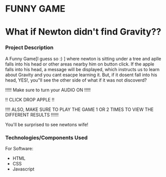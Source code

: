 # FUNNY GAME

# What if Newton didn't find Gravity??

### Project Description

A Funny Game[I guess so :) ] where newton is sitting under a tree and aplle falls into his head or other areas nearby him on button click. If the apple falls into his head, a message will be displayed, which instructs us to learn about Gravity and you cant esacpe learning it.
But, if it dosent fall into his head, YES!,  you"ll see the other side of what if it was not discoverd?

!!!!! Make sure to turn your AUDIO ON !!!!!

!! CLICK DROP APPLE !!

!!!! ALSO, MAKE SURE TO PLAY THE GAME 1 OR 2 TIMES TO VIEW THE DIFFERENT RESULTS !!!!!!

You'll be surprised to see newtons wife!


### Technologies/Components Used
For Software:
- HTML
- CSS
- Javascript


















